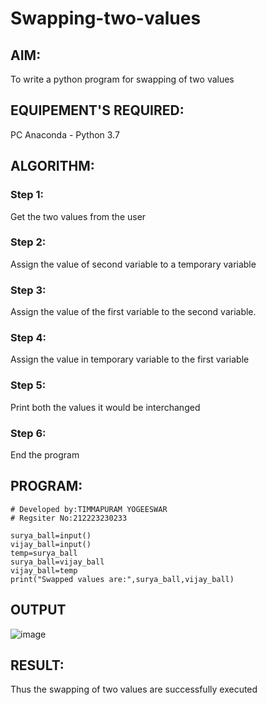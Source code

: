 # Swapping-two-values
## AIM:
To write a python program for swapping of two values
## EQUIPEMENT'S REQUIRED: 
PC
Anaconda - Python 3.7
## ALGORITHM: 
### Step 1:
Get the two values from the user
### Step 2: 
Assign the value of second variable to a temporary variable 
### Step 3: 
Assign the value of the first variable to the second variable.
### Step 4:  
Assign the value in temporary variable to the first variable
### Step 5: 
Print both the values it would be interchanged
### Step 6: 
End the program
## PROGRAM:
```
# Developed by:TIMMAPURAM YOGEESWAR
# Regsiter No:212223230233

surya_ball=input()
vijay_ball=input()
temp=surya_ball
surya_ball=vijay_ball
vijay_ball=temp
print("Swapped values are:",surya_ball,vijay_ball)
```
## OUTPUT

![image](https://github.com/user-attachments/assets/ae047fde-d0df-4a0a-92af-12ab087bf157)



## RESULT:
Thus the swapping of two values are successfully executed



